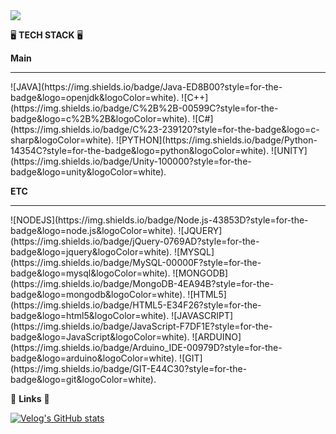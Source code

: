 <img src="https://capsule-render.vercel.app/api?type=cylinder&color=D7E5F1&height=150&section=header&text=HSO%20GITHUB&fontColor=FFFFFF&fontSize=50&animation=twinkling" />

🖥 <b>TECH STACK</b> 🖥

<b>Main</b>
<hr/>
![JAVA](https://img.shields.io/badge/Java-ED8B00?style=for-the-badge&logo=openjdk&logoColor=white).
![C++](https://img.shields.io/badge/C%2B%2B-00599C?style=for-the-badge&logo=c%2B%2B&logoColor=white).
![C#](https://img.shields.io/badge/C%23-239120?style=for-the-badge&logo=c-sharp&logoColor=white).
![PYTHON](https://img.shields.io/badge/Python-14354C?style=for-the-badge&logo=python&logoColor=white).
![UNITY](https://img.shields.io/badge/Unity-100000?style=for-the-badge&logo=unity&logoColor=white).

<b>ETC</b>
<hr>
![NODEJS](https://img.shields.io/badge/Node.js-43853D?style=for-the-badge&logo=node.js&logoColor=white).
![JQUERY](https://img.shields.io/badge/jQuery-0769AD?style=for-the-badge&logo=jquery&logoColor=white).
![MYSQL](https://img.shields.io/badge/MySQL-00000F?style=for-the-badge&logo=mysql&logoColor=white).
![MONGODB](https://img.shields.io/badge/MongoDB-4EA94B?style=for-the-badge&logo=mongodb&logoColor=white).
![HTML5](https://img.shields.io/badge/HTML5-E34F26?style=for-the-badge&logo=html5&logoColor=white).
![JAVASCRIPT](https://img.shields.io/badge/JavaScript-F7DF1E?style=for-the-badge&logo=JavaScript&logoColor=white).
![ARDUINO](https://img.shields.io/badge/Arduino_IDE-00979D?style=for-the-badge&logo=arduino&logoColor=white).
![GIT](https://img.shields.io/badge/GIT-E44C30?style=for-the-badge&logo=git&logoColor=white).


🔗 <b>Links</b> 🔗

[![Velog's GitHub stats](https://velog-readme-stats.vercel.app/api?name=hso07202)](https://velog.io/@hso07202/posts)
